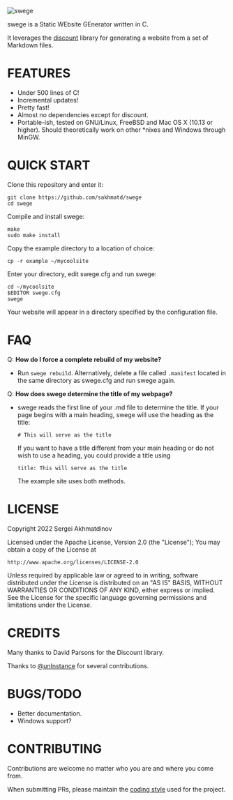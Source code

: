 ![swege](https://sakhmatd.ee/assets/img/swege_banner.png)

swege is a Static WEbsite GEnerator written in C.

It leverages the [discount](http://www.pell.portland.or.us/~orc/Code/discount/)
library for generating a website from a set of Markdown files.

# FEATURES
* Under 500 lines of C!
* Incremental updates!
* Pretty fast!
* Almost no dependencies except for discount.
* Portable-ish, tested on GNU/Linux, FreeBSD and Mac OS X (10.13 or higher).
  Should theoretically work on other *nixes and Windows through MinGW.

# QUICK START
Clone this repository and enter it:

```
git clone https://github.com/sakhmatd/swege
cd swege
```

Compile and install swege:

```
make
sudo make install
```

Copy the example directory to a location of choice:

`cp -r example ~/mycoolsite`

Enter your directory, edit swege.cfg and run swege:

```
cd ~/mycoolsite
$EDITOR swege.cfg
swege
```

Your website will appear in a directory specified by the
configuration file.

# FAQ

Q: **How do I force a complete rebuild of my website?**

* Run `swege rebuild`. Alternatively, delete a file called `.manifest` located
  in the same directory as swege.cfg and run swege again.

Q: **How does swege determine the title of my webpage?**

*  swege reads the first line of your .md file to determine the title.
   If your page begins with a main heading, swege will use the heading
   as the title:
   
   `# This will serve as the title`

   If you want to have a title different from your main heading or
   do not wish to use a heading, you could provide a title using

   `title: This will serve as the title`

   The example site uses both methods. 

# LICENSE
Copyright 2022 Sergei Akhmatdinov

Licensed under the Apache License, Version 2.0 (the "License");
You may obtain a copy of the License at

    http://www.apache.org/licenses/LICENSE-2.0

Unless required by applicable law or agreed to in writing, software
distributed under the License is distributed on an "AS IS" BASIS,
WITHOUT WARRANTIES OR CONDITIONS OF ANY KIND, either express or implied.
See the License for the specific language governing permissions and
limitations under the License.

# CREDITS
Many thanks to David Parsons for the Discount library.

Thanks to [@unInstance](https://github.com/unInstance) for several 
contributions.

# BUGS/TODO
* Better documentation.
* Windows support?

# CONTRIBUTING
Contributions are welcome no matter who you are and where you come from.

When submitting PRs, please maintain the [coding style](https://suckless.org/coding_style/)
used for the project.
